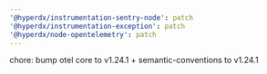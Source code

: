 ```yaml
---
'@hyperdx/instrumentation-sentry-node': patch
'@hyperdx/instrumentation-exception': patch
'@hyperdx/node-opentelemetry': patch
---
```


chore: bump otel core to v1.24.1 + semantic-conventions to v1.24.1

